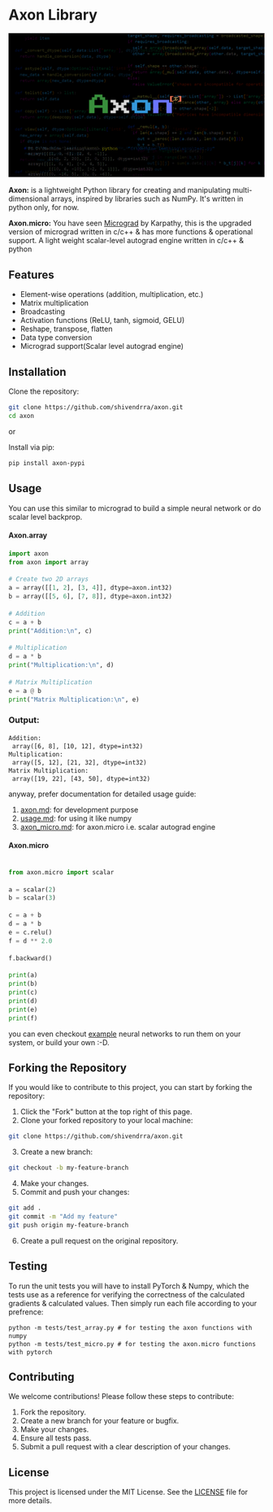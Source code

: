 # Axon Library

![axonlogo.png](https://github.com/shivendrra/axon/blob/main/logo.png)

**Axon:** is a lightweight Python library for creating and manipulating multi-dimensional arrays, inspired by libraries such as NumPy. It's written in python only, for now.

**Axon.micro:** You have seen [Micrograd](https://github.com/karpathy/micrograd) by Karpathy, this is the upgraded version of micrograd written in c/c++ & has more functions & operational support. A light weight scalar-level autograd engine written in c/c++ & python

## Features

- Element-wise operations (addition, multiplication, etc.)
- Matrix multiplication
- Broadcasting
- Activation functions (ReLU, tanh, sigmoid, GELU)
- Reshape, transpose, flatten
- Data type conversion
- Micrograd support(Scalar level autograd engine)

## Installation

Clone the repository:

```bash
git clone https://github.com/shivendrra/axon.git
cd axon
```

or

Install via pip:

```bash
pip install axon-pypi
```

## Usage

You can use this similar to micrograd to build a simple neural network or do scalar level backprop.


#### Axon.array

```python
import axon
from axon import array

# Create two 2D arrays
a = array([[1, 2], [3, 4]], dtype=axon.int32)
b = array([[5, 6], [7, 8]], dtype=axon.int32)

# Addition
c = a + b
print("Addition:\n", c)

# Multiplication
d = a * b
print("Multiplication:\n", d)

# Matrix Multiplication
e = a @ b
print("Matrix Multiplication:\n", e)
```

### Output:

```
Addition:
 array([6, 8], [10, 12], dtype=int32)
Multiplication:
 array([5, 12], [21, 32], dtype=int32)
Matrix Multiplication:
 array([19, 22], [43, 50], dtype=int32)
```

anyway, prefer documentation for detailed usage guide:

1. [axon.md](https://github.com/shivendrra/axon/blob/main/docs/axon.md): for development purpose
2. [usage.md](https://github.com/shivendrra/axon/blob/main/docs/usage.md): for using it like numpy
3. [axon_micro.md]((https://github.com/shivendrra/axon/blob/main/docs/axon_micro.md)): for axon.micro i.e. scalar autograd engine

#### Axon.micro
```python

from axon.micro import scalar

a = scalar(2)
b = scalar(3)

c = a + b
d = a * b
e = c.relu()
f = d ** 2.0

f.backward()

print(a)
print(b)
print(c)
print(d)
print(e)
print(f)
```

you can even checkout [example](https://github.com/shivendrra/axon/tree/main/examples) neural networks to run them on your system, or build your own :-D.

## Forking the Repository

If you would like to contribute to this project, you can start by forking the repository:

1. Click the "Fork" button at the top right of this page.
2. Clone your forked repository to your local machine:

```bash
git clone https://github.com/shivendrra/axon.git
```

3. Create a new branch:

```bash
git checkout -b my-feature-branch
```

4. Make your changes.
5. Commit and push your changes:

```bash
git add .
git commit -m "Add my feature"
git push origin my-feature-branch
```

6. Create a pull request on the original repository.

## Testing

To run the unit tests you will have to install PyTorch & Numpy, which the tests use as a reference for verifying the correctness of the calculated gradients & calculated values. Then simply run each file according to your prefrence:

```shell
python -m tests/test_array.py # for testing the axon functions with numpy
python -m tests/test_micro.py # for testing the axon.micro functions with pytorch
```

## Contributing

We welcome contributions! Please follow these steps to contribute:

1. Fork the repository.
2. Create a new branch for your feature or bugfix.
3. Make your changes.
4. Ensure all tests pass.
5. Submit a pull request with a clear description of your changes.

## License

This project is licensed under the MIT License. See the [LICENSE](LICENSE) file for more details.
